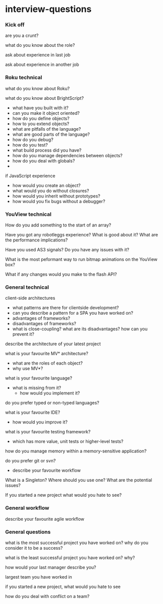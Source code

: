 interview-questions
===================

### Kick off

are you a crunt?

what do you know about the role?

ask about experience in last job

ask about experience in another job

### Roku technical

what do you know about Roku?

what do you know about BrightScript?

  - what have you built with it?
  - can you make it object oriented?
  - how do you define objects?
  - how to you extend objects?
  - what are pitfalls of the language?
  - what are good parts of the language?
  - how do you debug?
  - how do you test?
  - what build process did you have?
  - how do you manage dependencies between objects?
  - how do you deal with globals?
  - 

if JavaScript experience
  - how would you create an object?
  - what would you do without closures?
  - how would you inherit without prototypes?
  - how would you fix bugs without a debugger?

### YouView technical

How do you add something to the start of an array?

Have you got any robotleggs experience? What is good about it? What are the performance implications?

Have you used AS3 signals? Do you have any issues with it?

What is the most peformant way to run bitmap animations on the YouView box?

What if any changes would you make to the flash API?

### General technical

client-side architectures

  - what patterns are there for clientside development?
  - can you describe a pattern for a SPA you have worked on?
  - advantages of frameworks?
  - disadvantages of frameworks?
  - what is close-coupling? what are its disadvantages? how can you prevent it?

describe the architecture of your latest project

what is your favourite MV* architecture?
  - what are the roles of each object?
  - why use MV*?

what is your favourite language?
  - what is missing from it?
    - how would you implement it?

do you prefer typed or non-typed languages?

what is your favourite IDE?
  - how would you improve it?

what is your favourite testing framework?
  - which has more value, unit tests or higher-level tests?

how do you manage memory within a memory-sensitive application?

do you prefer git or svn?
  - describe your favourite workflow

What is a Singleton? Where should you use one? What are the potential issues?

If you started a new project what would you hate to see?

### General workflow

describe your favourite agile workflow

### General questions

what is the most successful project you have worked on? why do you consider it to be a success?

what is the least successful project you have worked on? why?

how would your last manager describe you?

largest team you have worked in

if you started a new project, what would you hate to see

how do you deal with conflict on a team?
